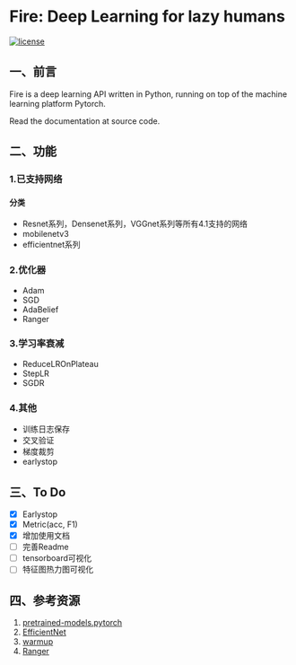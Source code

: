# Fire: Deep Learning for lazy humans

[![license](https://img.shields.io/github/license/mashape/apistatus.svg?maxAge=2592000)](https://github.com/fire717/Fire/blob/main/LICENSE)

## 一、前言
Fire is a deep learning API written in Python, running on top of the machine learning platform Pytorch.

Read the documentation at source code.

## 二、功能
### 1.已支持网络
#### 分类
* Resnet系列，Densenet系列，VGGnet系列等所有4.1支持的网络
* mobilenetv3
* efficientnet系列

### 2.优化器
* Adam  
* SGD 
* AdaBelief 
* Ranger

### 3.学习率衰减
* ReduceLROnPlateau
* StepLR
* SGDR

### 4.其他
* 训练日志保存
* 交叉验证
* 梯度裁剪
* earlystop

### 

## 三、To Do
- [x] Earlystop
- [x] Metric(acc, F1)
- [x] 增加使用文档
- [ ] 完善Readme
- [ ] tensorboard可视化
- [ ] 特征图热力图可视化

## 四、参考资源
1. [pretrained-models.pytorch](https://github.com/Cadene/pretrained-models.pytorch)
2. [EfficientNet](https://github.com/lukemelas/EfficientNet-PyTorch)
3. [warmup](https://github.com/ildoonet/pytorch-gradual-warmup-lr)
4. [Ranger](https://github.com/lessw2020/Ranger-Deep-Learning-Optimizer)